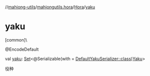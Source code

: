//[mahjong-utils](../../../index.md)/[mahjongutils.hora](../index.md)/[Hora](index.md)/[yaku](yaku.md)

# yaku

[common]\

@EncodeDefault

val [yaku](yaku.md): [Set](https://kotlinlang.org/api/latest/jvm/stdlib/kotlin.collections/-set/index.html)&lt;@Serializable(with = [DefaultYakuSerializer::class](../../mahjongutils.yaku/-default-yaku-serializer/index.md))[Yaku](../../mahjongutils.yaku/-yaku/index.md)&gt;

役种
